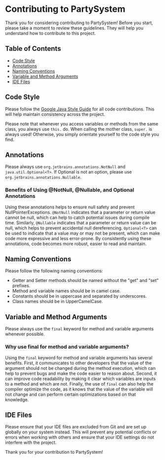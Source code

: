 # Contributing to PartySystem
Thank you for considering contributing to PartySystem! Before you start, please take a moment to review these guidelines. They will help you understand how to contribute to this project.

## Table of Contents
* [Code Style](#code-style)
* [Annotations](#annotations)
* [Naming Conventions](#naming-conventions)
* [Variable and Method Arguments](#variable-and-method-arguments)
* [IDE Files](#ide-files)

## Code Style
Please follow the [Google Java Style Guide](https://google.github.io/styleguide/javaguide.html) for all code contributions. This will help maintain consistency across the project.

Please note that whenever you access variables or methods from the same class, you always use `this.` do. When calling the mother class, `super.` is always used! Otherwise, you simply orientate yourself to the code style you find.

## Annotations
Please always use `org.jetbrains.annotations.NotNull` and `java.util.Optional<T>`. If Optional is not an option, please use `org.jetbrains.annotations.Nullable`.

### Benefits of Using @NotNull, @Nullable, and Optional Annotations
Using these annotations helps to ensure null safety and prevent NullPointerExceptions. `@NotNull` indicates that a parameter or return value cannot be null, which can help to catch potential issues during compile time. Similarly, `@Nullable` indicates that a parameter or return value can be null, which helps to prevent accidental null dereferencing. `Optional<T>` can be used to indicate that a value may or may not be present, which can make code more expressive and less error-prone. By consistently using these annotations, code becomes more robust, easier to read and maintain.

## Naming Conventions
Please follow the following naming conventions:
* Getter and Setter methods should be named without the "get" and "set" prefixes.
* Method and variable names should be in camel case.
* Constants should be in uppercase and separated by underscores.
* Class names should be in UpperCamelCase.

## Variable and Method Arguments
Please always use the `final` keyword for method and variable arguments whenever possible.

### Why use final for method and variable arguments?
Using the `final` keyword for method and variable arguments has several benefits. First, it communicates to other developers that the value of the argument should not be changed during the method execution, which can help to prevent bugs and make the code easier to reason about. Second, it can improve code readability by making it clear which variables are inputs to a method and which are not. Finally, the use of `final` can also help the compiler optimize the code, as it knows that the value of the variable will not change and can perform certain optimizations based on that knowledge.

## IDE Files
Please ensure that your IDE files are excluded from Git and are set up globally on your system instead. This will prevent any potential conflicts or errors when working with others and ensure that your IDE settings do not interfere with the project.

Thank you for your contribution to PartySystem!
